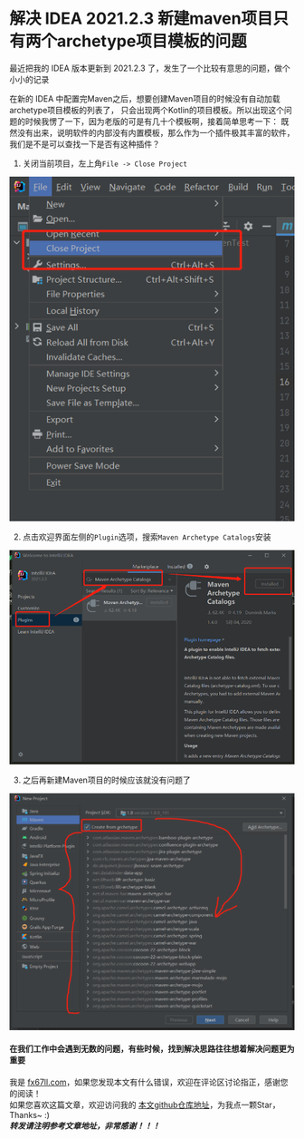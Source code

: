 # 解决 IDEA 2021.2.3 新建maven项目只有两个archetype项目模板的问题  

最近把我的 IDEA 版本更新到 2021.2.3 了，发生了一个比较有意思的问题，做个小小的记录

在新的 IDEA 中配置完Maven之后，想要创建Maven项目的时候没有自动加载archetype项目模板的列表了，
只会出现两个Kotlin的项目模板。所以出现这个问题的时候我愣了一下，因为老版的可是有几十个模板啊，接着简单思考一下：
既然没有出来，说明软件的内部没有内置模板，那么作为一个插件极其丰富的软件，我们是不是可以查找一下是否有这种插件？

1. 关闭当前项目，左上角`File -> Close Project`  

![关闭项目](img/archetype-close.png)  

2. 点击欢迎界面左侧的`Plugin`选项，搜索`Maven Archetype Catalogs`安装  

![安装插件](img/archetype-plugin.png)  

3. 之后再新建Maven项目的时候应该就没有问题了  

![新建项目](img/archetype-new.png)  

#### 在我们工作中会遇到无数的问题，有些时候，找到解决思路往往想着解决问题更为重要  

我是 [fx67ll.com](https://fx67ll.com)，如果您发现本文有什么错误，欢迎在评论区讨论指正，感谢您的阅读！  
如果您喜欢这篇文章，欢迎访问我的 [本文github仓库地址](https://github.com/fx67ll/fx67llJava/blob/main/java-blog/2021/2021-11/idea-archetype.md)，为我点一颗Star，Thanks~ :)  
***转发请注明参考文章地址，非常感谢！！！***